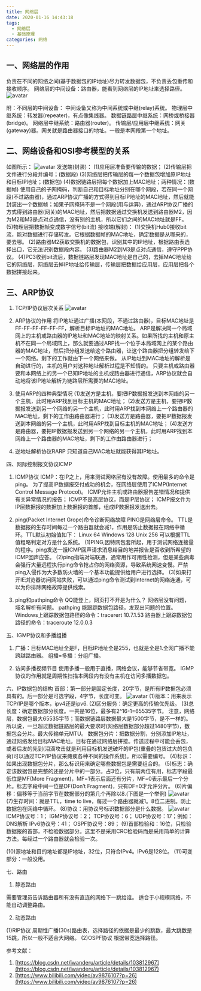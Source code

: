 ```yaml
---
title: 网络层
date: 2020-01-16 14:43:18
tags: 
  - 网络层
  - 基础原理
categories: 网络
---
```

## 一、网络层的作用
负责在不同的网络之间(基于数据包的IP地址)尽力转发数据包，不负责丢包重传和接收顺序。
网络层的中间设备：路由器，能看到网络层的IP地址来选择路径。
![avatar](https://img2018.cnblogs.com/i-beta/1549437/202001/1549437-20200116142025705-751211259.png)

附：不同层的中间设备：
中间设备又称为中间系统或中继(relay)系统。
物理层中继系统：转发器(repeater)，有点像集线器。
数据链路层中继系统：网桥或桥接器(bridge)。
网络层中继系统：路由器(router)。
传输层/应用层中继系统：网关(gateway)器。网关就是路由器接口的地址。一般是本网段第一个地址。

## 二、网络设备和OSI参考模型的关系
如图所示：
![avatar](https://img2018.cnblogs.com/i-beta/1549437/202001/1549437-20200116142523192-1214904717.png)
发送端(封装)：
(1)应用层准备要传输的数据；
(2)传输层把文件进行分段并编号；(数据段)
(3)网络层把传输层的每一个数据包增加原IP地址和目标IP地址；(数据包)
(4)数据链路层把每个数据加上MAC地址；两种情况：(数据帧)
使用自己的子网掩码，判断自己和目标地址分别在哪个网段，若在同一个网段(不过路由器)，通过ARP协议广播的方式得到目标IP地址的MAC地址，然后就能封装出一个数据帧；如果子网掩码不是一个网段(用与运算)，通过ARP协议广播的方式得到路由器(网关)的MAC地址，然后把数据通过交换机发送到路由器M2，因为M2和M3是点对点通信，没有别的主机，所以它们之间的MAC地址就是FF。
(5)物理层把数据帧变成数字信号(bit流)
接收端(解封)：
(1)交换机Hub0接收bit流，能对数据进行存储转发。它根据数据帧的MAC地址，确定数据是从哪来的，要去哪。
(2)路由器M2获取交换机的数据包，识别其中的IP地址，根据路由表选择出口，它无法识别数据段内容。
(3)路由器M2到M3是点对点通信，遵守PPP协议。
(4)PC3收到bit流后，数据链路层发现MAC地址是自己的，去掉MAC地址给它的网络层，网络层去掉IP地址给传输层，传输层把数据给应用层，应用层把各个数据拼接起来。

## 三、ARP协议
1. TCP/IP协议层次关系
![avatar](https://img2018.cnblogs.com/i-beta/1549437/202001/1549437-20200116142728760-1443880942.png)

2. ARP协议的作用
将IP地址通过广播(本网段，不通过路由器)，目标MAC地址是FF-FF-FF-FF-FF-FF，解析目标IP地址的MAC地址。
ARP是解决同一个局域网上的主机或路由器的IP地址和MAC地址的映射关系。如果所找的主机和原主机不在同一个局域网上，那么就要通过ARP找一个位于本局域网上的某个路由器的MAC地址，然后把分组发送给这个路由器，让这个路由器把分组转发给下一个网络。剩下的工作就由下一个网络来做。
从IP地址到MAC地址的解析是自动进行的，主机的用户对这种地址解析过程是不知情的。
只要主机或路由器要和本网络上的另一个已知IP地址的主机或路由器进行通信，ARP协议就会自动地将该IP地址解析为链路层所需要的MAC地址。

3. 使用ARP的四种典型情况
(1)发送方是主机，要把IP数据报发送到本网络的另一个主机，此时用ARP找到目标主机的MAC地址；
(2)发送方是主机，要把IP数据报发送到另一个网络的另一个主机，此时用ARP找到本网络上一个路由器的MAC地址，剩下的工作由路由器进行；
(3)发送方是路由器，要把IP数据报发送到本网络的另一个主机，此时用ARP找到目标主机的MAC地址；
(4)发送方是路由器，要把IP数据报发送到另一个网络的另一个主机，此时用ARP找到本网络上一个路由器的MAC地址，剩下的工作由路由器进行；

4. 逆地址解析协议RARP
只知道自己MAC地址就能获得其IP地址。

四、网际控制报文协议ICMP
1. ICMP协议
ICMP：在IP之上，用来测试网络层有没有故障。使用最多的命令是ping。
为了提高IP数据报交付成功的机会，在网络层使用了ICMP(Internet Control Message Protocol)。
ICMP允许主机或路由器报告差错情况和提供有关异常情况的报告；
ICMP不是高层协议，而是IP层协议；
ICMP报文件为IP层数据报的数据加上数据报的首部，组成IP数据报发送出去。

2. ping(Packet Internet Grope)命令诊断网络故障
PING是网络层命令。
TTL是数据报的生存时间每过一个路由器就会减1，作用是防止数据报在网络中循环。TTL默认初始值如下：
Linux 64
Windows 128
Unix 256
可以根据TTL值粗略判定对方是什么系统。
(1)PING,因特网包套所起，用于测试网络连接量的程序。ping发送一饿ICMP回声请求消息给目的地并报告是否收到所希望的ICMP回声应答。
(2)ping指端对端联通，通常用作可用性检测，但是某些病毒会强行大量远程执行ping命令抢占你的网络资源，导致系统网速变慢。严禁ping入侵作为大多数防火墙的一个基本功能提供给用户进行选择。
(3)如果打开IE浏览器访问网站失败，可以通过ping命令测试到Internet的网络连通，可以为你排除网络故障提供线索。

3. ping和pathping命令
QQ能登上，网页打不开是为什么？ 网络层没有问题，域名解析有问题。
pathping 能跟踪数据包路径，发现出问题的位置。
Windows上跟踪数据包路径的命令：tracerert 10.7.1.53
路由器上跟踪数据包路径的命令：traceroute 12.0.0.3

五、IGMP协议和多播组播
1. 广播：目标MAC地址全是F，目标IP地址全是255，也就是全是1.全网广播不能跨越路由器。
组播=多播：分组广播。

2. 访问多播视频节目
使用多播一般用于直播，网络会议，能够节省带宽。
IGMP协议的作用就是周期性扫描本网段内有没有主机在访问多播数据包。

六、IP数据包的结构
首部：第一部分是固定长度，20字节，是所有IP数据包必须具有的。后一部分是可选字段，4字节，长度可变。
![avatar](https://img2018.cnblogs.com/i-beta/1549437/202001/1549437-20200116143250541-647079164.png)
(1)版本：用来表示TCP/IP是哪个版本，ipv4还是ipv6.
(2)区分服务：确定更高的传输优先级。
(3)总长度：确定数据部分长度。一共是16位，最多有2^16-1=65535字节。
注意，网络层，数据包最大65535字节；而数据链路层数据最大是1500字节，是不一样的。所以说，一旦超过数据链路层的最大要求时(网络层数据部分超过1480字节)，数据包会分片。最大传输单元MTU。
数据包分片：把数据分割，分别添加IP地址，通过网络发给目标MAC地址。目标在通过网络层拼接。传送过程中可能会丢包，或者后发的先到(泪滴攻击就是利用目标机发送破坏的IP包(重叠的包货过大的包负荷)可以通过TCP/IP协议来瘫痪各种不同的操作系统)。所以需要编号。
(4)标识：如果出现数据包分片，那么标识用来确定哪些数据包是需要组合的。
(5)标志：确定该数据包是完整的还是分片中的一部分。占3位，只有前两位有用，标志字段最低位是MF(More Fragment)，MF=1表示后面还有分片，MF=0表示最后一个分片。标志字段中间一位是DF(Don’t Fragment)，只有DF=0才允许分片。
(6)片偏移：偏移等于当前字节在数据部分的第几个再除以8.(下图是一个举例)
![avatar](https://img2018.cnblogs.com/i-beta/1549437/202001/1549437-20200116143420630-1465288867.png)
(7)生存时间：就是TTL，time to live，每过一个路由器就减1。8位二进制。防止数据包在网络中循环。
(8)协议：用协议号标识数据部分是什么数据。
![avatar](https://img2018.cnblogs.com/i-beta/1549437/202001/1549437-20200116143704807-618817918.png)
ICMP协议号：1；
IGMP协议号：2；
TCP协议号：6；
UDP协议号：17；例如：DNS解析
IPv6协议号：41；
OSPF协议号：89；
(9)首部检验和：16位，只检验数据报的首部，不检验数据部分。这里不是采用CRC检验码而是采用简单的计算方法。每经过一个路由器就会检验一次。

(10)源地址和目的地址都是IP地址，32位，只符合IPv4。IPv6是128位。
(11)可变部分：一般没用。

七、路由
1. 静态路由

需要管理员告诉路由器所有没有直连的网络下一跳给谁。
适合于小规模网络，不能自动调整路由。

2. 动态路由

(1)RIP协议
周期性广播(30s)路由表，选择路径的依据是最少的跳数，最大跳数是15跳，所以一般不适合大网络。
(2)OSPF协议
根据带宽选择路径。

 

参考文献：
1. [https://blog.csdn.net/iwanderu/article/details/103812967](https://blog.csdn.net/iwanderu/article/details/103812967)
2. [https://www.bilibili.com/video/av9876107?p=26](https://www.bilibili.com/video/av9876107?p=26)